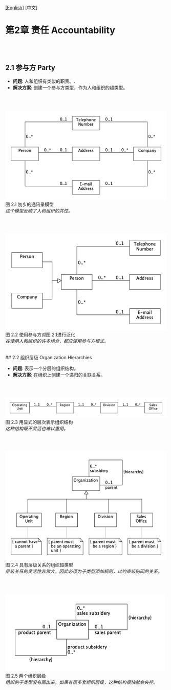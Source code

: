 [[English]](chapter02_accountablity.md)  [中文]
# 第2章 责任 Accountability

<br/>
<br/>

## 2.1 参与方 Party

* **问题**: 人和组织有类似的职责。.  
* **解决方案**: 创建一个参与方类型，作为人和组织的超类型。  

<br/>
<br/>

![](figure-2.1.png)  
图 2.1 初步的通讯录模型  
*这个模型反映了人和组织的共性。*  

<br/>
<br/>

![](figure-2.2.png)  
图 2.2  使用参与方对图 2.1进行泛化   
*在使用人和组织的许多场合，都应使用参与方模式。*  

<br/>
## 2.2 组织层级 Organization Hierarchies

* **问题**: 表示一个分层的组织结构。  
* **解决方案**: 在组织上创建一个递归的关联关系。  

<br/>
<br/>

![](figure-2.3.png)  
图 2.3  用显式的层次表示组织结构  
*这种结构既不灵活也难以重用。*  

<br/>
<br/>

![](figure-2.4.png)  
图 2.4  具有层级关系的组织超类型  
*层级关系的灵活性非常大，因此必须为子类型添加规则，以约束级别间的关系。*  


<br/>
<br/>

![](figure-2.5.png)  
图 2.5  两个组织层级  
*组织的子类型没有画出来。如果有很多套组织层级，这种结构很快就会失控。*  

